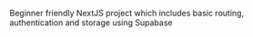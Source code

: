  Beginner friendly NextJS project which includes basic routing, authentication and storage using Supabase
